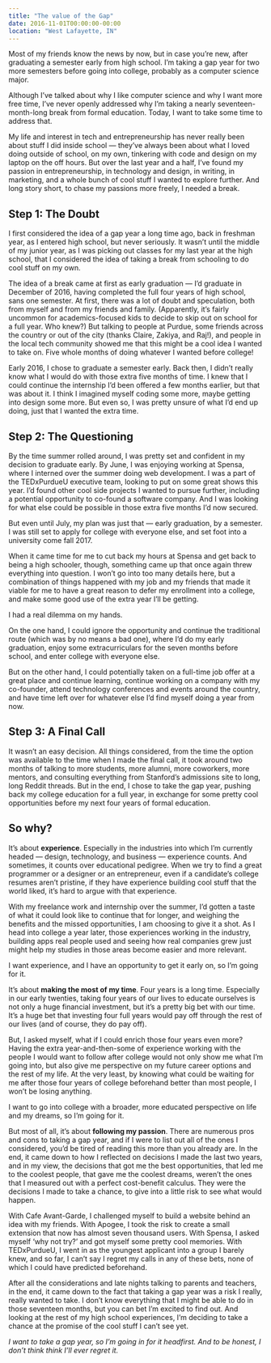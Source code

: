 ```yaml
---
title: "The value of the Gap"
date: 2016-11-01T00:00:00-00:00
location: "West Lafayette, IN"
---
```


Most of my friends know the news by now, but in case you’re new, after graduating a semester early from high school. I’m taking a gap year for two more semesters before going into college, probably as a computer science major.

Although I’ve talked about why I like computer science and why I want more free time, I’ve never openly addressed why I’m taking a nearly seventeen-month-long break from formal education. Today, I want to take some time to address that.

My life and interest in tech and entrepreneurship has never really been about stuff I did inside school — they’ve always been about what I loved doing outside of school, on my own, tinkering with code and design on my laptop on the off hours. But over the last year and a half, I’ve found my passion in entrepreneurship, in technology and design, in writing, in marketing, and a whole bunch of cool stuff I wanted to explore further. And long story short, to chase my passions more freely, I needed a break.

## Step 1: The Doubt

I first considered the idea of a gap year a long time ago, back in freshman year, as I entered high school, but never seriously. It wasn’t until the middle of my junior year, as I was picking out classes for my last year at the high school, that I considered the idea of taking a break from schooling to do cool stuff on my own.

The idea of a break came at first as early graduation — I’d graduate in December of 2016, having completed the full four years of high school, sans one semester. At first, there was a lot of doubt and speculation, both from myself and from my friends and family. (Apparently, it’s fairly uncommon for academics-focused kids to decide to skip out on school for a full year. Who knew?) But talking to people at Purdue, some friends across the country or out of the city (thanks Claire, Zakiya, and Raj!), and people in the local tech community showed me that this might be a cool idea I wanted to take on. Five whole months of doing whatever I wanted before college!

Early 2016, I chose to graduate a semester early. Back then, I didn’t really know what I would do with those extra five months of time. I knew that I could continue the internship I’d been offered a few months earlier, but that was about it. I think I imagined myself coding some more, maybe getting into design some more. But even so, I was pretty unsure of what I’d end up doing, just that I wanted the extra time.

## Step 2: The Questioning

By the time summer rolled around, I was pretty set and confident in my decision to graduate early. By June, I was enjoying working at Spensa, where I interned over the summer doing web development. I was a part of the TEDxPurdueU executive team, looking to put on some great shows this year. I’d found other cool side projects I wanted to pursue further, including a potential opportunity to co-found a software company. And I was looking for what else could be possible in those extra five months I’d now secured.

But even until July, my plan was just that — early graduation, by a semester. I was still set to apply for college with everyone else, and set foot into a university come fall 2017.

When it came time for me to cut back my hours at Spensa and get back to being a high schooler, though, something came up that once again threw everything into question. I won’t go into too many details here, but a combination of things happened with my job and my friends that made it viable for me to have a great reason to defer my enrollment into a college, and make some good use of the extra year I’ll be getting.

I had a real dilemma on my hands.

On the one hand, I could ignore the opportunity and continue the traditional route (which was by no means a bad one), where I’d do my early graduation, enjoy some extracurriculars for the seven months before school, and enter college with everyone else.

But on the other hand, I could potentially taken on a full-time job offer at a great place and continue learning, continue working on a company with my co-founder, attend technology conferences and events around the country, and have time left over for whatever else I’d find myself doing a year from now.

## Step 3: A Final Call

It wasn’t an easy decision. All things considered, from the time the option was available to the time when I made the final call, it took around two months of talking to more students, more alumni, more coworkers, more mentors, and consulting everything from Stanford’s admissions site to long, long Reddit threads. But in the end, I chose to take the gap year, pushing back my college education for a full year, in exchange for some pretty cool opportunities before my next four years of formal education.

## So why?

It’s about **experience**. Especially in the industries into which I’m currently headed — design, technology, and business — experience counts. And sometimes, it counts over educational pedigree. When we try to find a great programmer or a designer or an entrepreneur, even if a candidate’s college resumes aren’t pristine, if they have experience building cool stuff that the world liked, it’s hard to argue with that experience.

With my freelance work and internship over the summer, I’d gotten a taste of what it could look like to continue that for longer, and weighing the benefits and the missed opportunities, I am choosing to give it a shot. As I head into college a year later, those experiences working in the industry, building apps real people used and seeing how real companies grew just might help my studies in those areas become easier and more relevant.

I want experience, and I have an opportunity to get it early on, so I’m going for it.

It’s about **making the most of my time**. Four years is a long time. Especially in our early twenties, taking four years of our lives to educate ourselves is not only a huge financial investment, but it’s a pretty big bet with our time. It’s a huge bet that investing four full years would pay off through the rest of our lives (and of course, they do pay off).

But, I asked myself, what if I could enrich those four years even more? Having the extra year-and-then-some of experience working with the people I would want to follow after college would not only show me what I’m going into, but also give me perspective on my future career options and the rest of my life. At the very least, by knowing what could be waiting for me after those four years of college beforehand better than most people, I won’t be losing anything.

I want to go into college with a broader, more educated perspective on life and my dreams, so I’m going for it.

But most of all, it’s about **following my passion**. There are numerous pros and cons to taking a gap year, and if I were to list out all of the ones I considered, you’d be tired of reading this more than you already are. In the end, it came down to how I reflected on decisions I made the last two years, and in my view, the decisions that got me the best opportunities, that led me to the coolest people, that gave me the coolest dreams, weren’t the ones that I measured out with a perfect cost-benefit calculus. They were the decisions I made to take a chance, to give into a little risk to see what would happen.

With Cafe Avant-Garde, I challenged myself to build a website behind an idea with my friends. With Apogee, I took the risk to create a small extension that now has almost seven thousand users. With Spensa, I asked myself ‘why not try?’ and got myself some pretty cool memories. With TEDxPurdueU, I went in as the youngest applicant into a group I barely knew, and so far, I can’t say I regret my calls in any of these bets, none of which I could have predicted beforehand.

After all the considerations and late nights talking to parents and teachers, in the end, it came down to the fact that taking a gap year was a risk I really, really wanted to take. I don’t know everything that I might be able to do in those seventeen months, but you can bet I’m excited to find out. And looking at the rest of my high school experiences, I’m deciding to take a chance at the promise of the cool stuff I can’t see yet.

_I want to take a gap year, so I’m going in for it headfirst. And to be honest, I don’t think think I’ll ever regret it._
